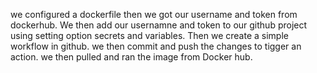 we configured a dockerfile then we got our username and token from dockerhub. We then add our usernamne and token to our github project using setting option secrets and variables. Then we create a simple workflow in github. we then commit and push the changes to tigger an action. we then pulled and ran the image from Docker hub.
